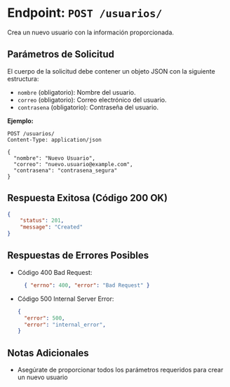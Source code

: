 # Endpoint: `POST /usuarios/`

Crea un nuevo usuario con la información proporcionada.

## Parámetros de Solicitud

El cuerpo de la solicitud debe contener un objeto JSON con la siguiente estructura:

- `nombre` (obligatorio): Nombre del usuario.
- `correo` (obligatorio): Correo electrónico del usuario.
- `contrasena` (obligatorio): Contraseña del usuario.

**Ejemplo:**
```http
POST /usuarios/
Content-Type: application/json

{
  "nombre": "Nuevo Usuario",
  "correo": "nuevo.usuario@example.com",
  "contrasena": "contrasena_segura"
}
```
## Respuesta Exitosa (Código 200 OK)
```json
{
    "status": 201,
    "message": "Created"
}
```

## Respuestas de Errores Posibles
- Código 400 Bad Request:

  ```json
    { "errno": 400, "error": "Bad Request" }
  ```

- Código 500 Internal Server Error:
  ```json
  {
    "error": 500,
    "error": "internal_error",
  }
  ``` 

## Notas Adicionales

- Asegúrate de proporcionar todos los parámetros requeridos para crear un nuevo usuario